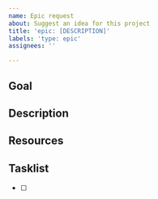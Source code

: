 ```yaml
---
name: Epic request
about: Suggest an idea for this project
title: 'epic: [DESCRIPTION]'
labels: 'type: epic'
assignees: ''

---
```


## Goal


## Description


## Resources


## Tasklist
- [ ] 
